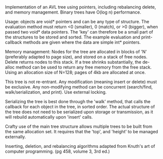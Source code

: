 Implementation of an AVL tree using pointers, including rebalancing delete,
and memory management.  Binary trees have O(log n) performance.

Usage: objects are void* pointers and can be any type of structure.
The evaluation method must return <0 (smaller), 0 (match), or >0 (bigger),
when passed two void* data pointers.  The 'key' can therefore be a small
part of the structures to be stored and sorted.  The example evaluation
and print-callback methods are given where the data are simple int* pointers.

Memory management:  Nodes for the tree are allocated in blocks of 'N'
(preferably adapted to page size), and stored on a stack of free nodes.
Delete returns nodes to this stack.  If a tree shrinks substantially, the
de-alloc method can be used to return any free memory from the free stack.
Using an allocation size of N=128; pages of 4kb are allocated at once.

This tree is not re-entrant.  Any modification (meaning insert or delete)
must be exclusive.  Any non-modifying method can be concurrent (search/find,
walk/serialization, and print).  Use external locking.

Serializing the tree is best done through the 'walk' method, that calls
the callback for each object in the tree, in sorted order.  The actual
structure of the tree does not need to be serialized upon storage or
transmission, as it will rebuild automatically upon 'insert' calls.

Crafty use of the main tree structure allows multiple trees to be built
from the same allocation set.  It requires that the 'top', and
'height' to be managed externally.

Inserting, deletion, and rebalancing algorithms adapted from Knuth's art
of computer programming. (pg 458, volume 3, 3rd ed.)
